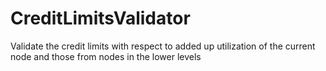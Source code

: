 # CreditLimitsValidator
Validate the credit limits with respect to added up utilization of the current node and those from nodes in the lower levels
